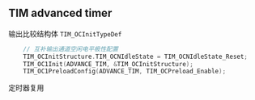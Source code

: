 ## TIM advanced timer
输出比较结构体 `TIM_OCInitTypeDef`

```c
    // 互补输出通道空闲电平极性配置
    TIM_OCInitStructure.TIM_OCNIdleState = TIM_OCNIdleState_Reset;
    TIM_OC1Init(ADVANCE_TIM, &TIM_OCInitStructure);
    TIM_OC1PreloadConfig(ADVANCE_TIM, TIM_OCPreload_Enable);
```


定时器复用